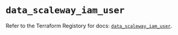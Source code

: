# `data_scaleway_iam_user`

Refer to the Terraform Registory for docs: [`data_scaleway_iam_user`](https://registry.terraform.io/providers/scaleway/scaleway/2.17.0/docs/data-sources/iam_user).
